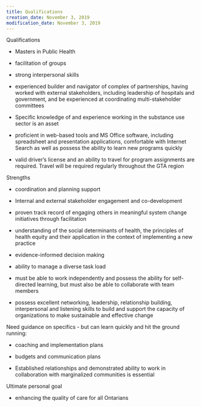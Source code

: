 ```yaml
---
title: Qualifications
creation_date: November 3, 2019
modification_date: November 3, 2019
---
```





Qualifications 
- Masters in Public Health

- facilitation of groups

- strong interpersonal skills

- experienced builder and navigator of complex of partnerships, having worked with external stakeholders, including leadership of hospitals and government, and be experienced at coordinating multi-stakeholder committees

- Specific knowledge of and experience working in the substance use sector is an asset

- proficient in web-based tools and MS Office software, including spreadsheet and presentation applications, comfortable with Internet Search as well as possess the ability to learn new programs quickly

- valid driver’s license and an ability to travel for program assignments are required. Travel will be required regularly throughout the GTA region

Strengths 
- coordination and planning support 

- Internal and external stakeholder engagement and co-development

- proven track record of engaging others in meaningful system change initiatives through facilitation

- understanding of the social determinants of health, the principles of health equity and their application in the context of implementing a new practice

- evidence-informed decision making

- ability to manage a diverse task load

- must be able to work independently and possess the ability for self-directed learning, but must also be able to collaborate with team members

- possess excellent networking, leadership, relationship building, interpersonal and listening skills to build and support the capacity of organizations to make sustainable and effective change

Need guidance on specifics - but can learn quickly and hit the ground running: 

- coaching and implementation plans

- budgets and communication plans

- Established relationships and demonstrated ability to work in collaboration with marginalized communities is essential

Ultimate personal goal

- enhancing the quality of care for all Ontarians


